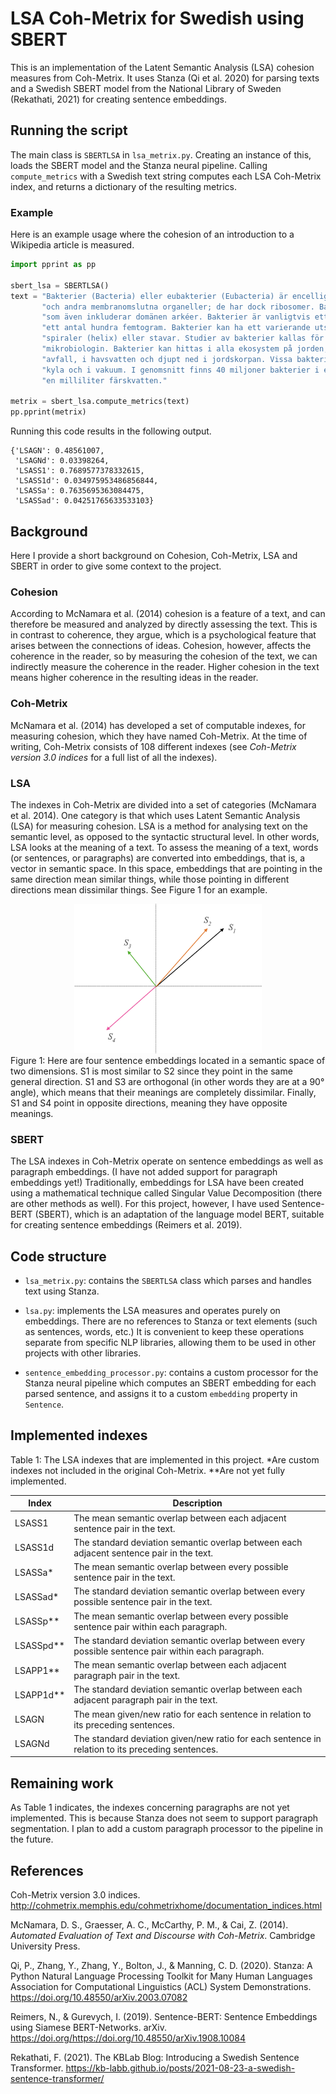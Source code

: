 # LSA Coh-Metrix for Swedish using SBERT

This is an implementation of the Latent Semantic Analysis (LSA) cohesion measures from Coh-Metrix. It uses Stanza (Qi et al. 2020) for parsing texts and a Swedish SBERT model from the National Library of Sweden (Rekathati, 2021) for creating sentence embeddings.

## Running the script
The main class is `SBERTLSA` in `lsa_metrix.py`. Creating an instance of this, loads the SBERT model and the Stanza neural pipeline. Calling `compute_metrics` with a Swedish text string computes each LSA Coh-Metrix index, and returns a dictionary of the resulting metrics. 

### Example
Here is an example usage where the cohesion of an introduction to a Wikipedia article is measured.
```python
import pprint as pp

sbert_lsa = SBERTLSA()
text = "Bakterier (Bacteria) eller eubakterier (Eubacteria) är encelliga mikroorganismer utan cellkärna " \
       "och andra membranomslutna organeller; de har dock ribosomer. Bakterier räknas till prokaryoterna " \
       "som även inkluderar domänen arkéer. Bakterier är vanligtvis ett antal mikrometer långa och väger " \
       "ett antal hundra femtogram. Bakterier kan ha ett varierande utseende, bland annat formade som sfärer, " \
       "spiraler (helix) eller stavar. Studier av bakterier kallas för bakteriologi och är en gren inom " \
       "mikrobiologin. Bakterier kan hittas i alla ekosystem på jorden, i varma källor, bland radioaktivt " \
       "avfall, i havsvatten och djupt ned i jordskorpan. Vissa bakterier kan till och med överleva i extrem " \
       "kyla och i vakuum. I genomsnitt finns 40 miljoner bakterier i ett gram jord och en miljon bakterier i " \
       "en milliliter färskvatten."

metrix = sbert_lsa.compute_metrics(text)
pp.pprint(metrix)
```

Running this code results in the following output.
```
{'LSAGN': 0.48561007,
 'LSAGNd': 0.03398264,
 'LSASS1': 0.7689577378332615,
 'LSASS1d': 0.034975953486856844,
 'LSASSa': 0.7635695363084475,
 'LSASSad': 0.04251765633533103}
```

## Background
Here I provide a short background on Cohesion, Coh-Metrix, LSA and SBERT in order to give some context to the project.

### Cohesion
According to McNamara et al. (2014) cohesion is a feature of a text, and can therefore be measured and analyzed by directly assessing the text. This is in contrast to coherence, they argue, which is a psychological feature that arises between the connections of ideas. Cohesion, however, affects the coherence in the reader, so by measuring the cohesion of the text, we can indirectly measure the coherence in the reader. Higher cohesion in the text means higher coherence in the resulting ideas in the reader.

### Coh-Metrix
McNamara et al. (2014) has developed a set of computable indexes, for measuring cohesion, which they have named Coh-Metrix. At the time of writing, Coh-Metrix consists of 108 different indexes (see _Coh-Metrix version 3.0 indices_ for a full list of all the indexes). 

### LSA
The indexes in Coh-Metrix are divided into a set of categories (McNamara et al. 2014). One category is that which uses Latent Semantic Analysis (LSA) for measuring cohesion. LSA is a method for analysing text on the semantic level, as opposed to the syntactic structural level. In other words, LSA looks at the meaning of a text. To assess the meaning of a text, words (or sentences, or paragraphs) are converted into embeddings, that is, a vector in semantic space. In this space, embeddings that are pointing in the same direction mean similar things, while those pointing in different directions mean dissimilar things. See Figure 1 for an example.

<div style="text-align: center;">
    <img alt="embeddings.png" src="embeddings.png" width="300"/>
</div>
Figure 1: Here are four sentence embeddings located in a semantic space of two dimensions. S1 is most similar to S2 since they point in the same general direction. S1 and S3 are orthogonal (in other words they are at a 90° angle), which means that their meanings are completely dissimilar. Finally, S1 and S4 point in opposite directions, meaning they have opposite meanings.

### SBERT
The LSA indexes in Coh-Metrix operate on sentence embeddings as well as paragraph embeddings. (I have not added support for paragraph embeddings yet!) Traditionally, embeddings for LSA have been created using a mathematical technique called Singular Value Decomposition (there are other methods as well). For this project, however, I have used Sentence-BERT (SBERT), which is an adaptation of the language model BERT, suitable for creating sentence embeddings (Reimers et al. 2019).

## Code structure

- `lsa_metrix.py`: contains the `SBERTLSA` class which parses and handles text using Stanza.


- `lsa.py`: implements the LSA measures and operates purely on embeddings. There are no references to Stanza or text elements (such as sentences, words, etc.) It is convenient to keep these operations separate from specific NLP libraries, allowing them to be used in other projects with other libraries.


- `sentence_embedding_processor.py`: contains a custom processor for the Stanza neural pipeline which computes an SBERT embedding for each parsed sentence, and assigns it to a custom `embedding` property in `Sentence`.

## Implemented indexes

Table 1: The LSA indexes that are implemented in this project. *Are custom indexes not included in the original Coh-Metrix. **Are not yet fully implemented.

| Index     | Description                                                                                         |
|-----------|-----------------------------------------------------------------------------------------------------|
| LSASS1    | The mean semantic overlap between each adjacent sentence pair in the text.                          |
| LSASS1d   | The standard deviation semantic overlap between each adjacent sentence pair in the text.            |
| LSASSa*   | The mean semantic overlap between every possible sentence pair in the text.                         |
| LSASSad*  | The standard deviation semantic overlap between every possible sentence pair in the text.           |
| LSASSp**  | The mean semantic overlap between every possible sentence pair within each paragraph.               |
| LSASSpd** | The standard deviation semantic overlap between every possible sentence pair within each paragraph. |
| LSAPP1**  | The mean semantic overlap between each adjacent paragraph pair in the text.                         |
| LSAPP1d** | The standard deviation semantic overlap between each adjacent paragraph pair in the text.           |
| LSAGN     | The mean given/new ratio for each sentence in relation to its preceding sentences.                  |
| LSAGNd    | The standard deviation given/new ratio for each sentence in relation to its preceding sentences.    |

## Remaining work
As Table 1 indicates, the indexes concerning paragraphs are not yet implemented. This is because Stanza does not seem to support paragraph segmentation. I plan to add a custom paragraph processor to the pipeline in the future.

## References
Coh-Metrix version 3.0 indices. http://cohmetrix.memphis.edu/cohmetrixhome/documentation_indices.html

McNamara, D. S., Graesser, A. C., McCarthy, P. M., & Cai, Z. (2014). _Automated Evaluation of Text and Discourse with Coh-Metrix_. Cambridge University Press. 

Qi, P., Zhang, Y., Zhang, Y., Bolton, J., & Manning, C. D. (2020). Stanza: A Python Natural Language Processing Toolkit for Many Human Languages Association for Computational Linguistics (ACL) System Demonstrations. https://doi.org/10.48550/arXiv.2003.07082

Reimers, N., & Gurevych, I. (2019). Sentence-BERT: Sentence Embeddings using Siamese BERT-Networks. arXiv. https://doi.org/https://doi.org/10.48550/arXiv.1908.10084 

Rekathati, F. (2021). The KBLab Blog: Introducing a Swedish Sentence Transformer. https://kb-labb.github.io/posts/2021-08-23-a-swedish-sentence-transformer/

